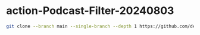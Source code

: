# action-Podcast-Filter-20240803

````bash
git clone --branch main --single-branch --depth 1 https://github.com/democwise2016/action-Podcast-Filter-20240803.git
````
